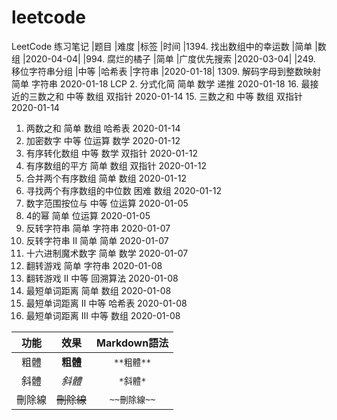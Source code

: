 # leetcode

LeetCode 练习笔记
|题目	|难度	|标签	|时间
|1394. 找出数组中的幸运数	|简单	|数组	|2020-04-04|
|994. 腐烂的橘子	|简单	|广度优先搜索	|2020-03-04|
|249. 移位字符串分组	|中等	|哈希表 |字符串	|2020-01-18|
1309. 解码字母到整数映射	简单	字符串	2020-01-18
LCP 2. 分式化简	简单	数学 递推	2020-01-18
16. 最接近的三数之和	中等	数组 双指针	2020-01-14
15. 三数之和	中等	数组 双指针	2020-01-14
1. 两数之和	简单	数组 哈希表	2020-01-14
1256. 加密数字	中等	位运算 数学	2020-01-12
360. 有序转化数组	中等	数学 双指针	2020-01-12
977. 有序数组的平方	简单	数组 双指针	2020-01-12
88. 合并两个有序数组	简单	数组	2020-01-12
4. 寻找两个有序数组的中位数	困难	数组	2020-01-12
201. 数字范围按位与	中等	位运算	2020-01-05
342. 4的幂	简单	位运算	2020-01-05
344. 反转字符串	简单	字符串	2020-01-07
541. 反转字符串 II	简单	简单	2020-01-07
1271. 十六进制魔术数字	简单	数学	2020-01-07
293. 翻转游戏	简单	字符串	2020-01-08
294. 翻转游戏 II	中等	回溯算法	2020-01-08
243. 最短单词距离	简单	数组	2020-01-08
244. 最短单词距离 II	中等	哈希表	2020-01-08
245. 最短单词距离 III	中等	数组	2020-01-08


|  功能  |    效果    | Markdown語法 |
|:------:|:----------:|:------------:|
|  粗體  |  **粗體**  |  `**粗體**`  |
|  斜體  |   *斜體*   |   `*斜體*`   |
| 刪除線 | ~~刪除線~~ | `~~刪除線~~` |
